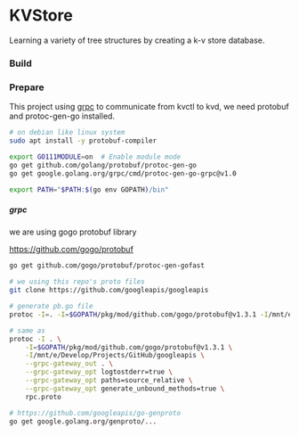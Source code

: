# KVStore
Learning a variety of tree structures by creating a k-v store database.



### Build





### Prepare

This project using [grpc](https://www.grpc.io/docs/languages/go/quickstart/) to communicate from kvctl to kvd, we need protobuf and protoc-gen-go installed.

```bash
# on debian like linux system
sudo apt install -y protobuf-compiler

export GO111MODULE=on  # Enable module mode
go get github.com/golang/protobuf/protoc-gen-go
go get google.golang.org/grpc/cmd/protoc-gen-go-grpc@v1.0

export PATH="$PATH:$(go env GOPATH)/bin"

```

##### grpc

we are using gogo protobuf library

https://github.com/gogo/protobuf

```bash
go get github.com/gogo/protobuf/protoc-gen-gofast

# we using this repo's proto files
git clone https://github.com/googleapis/googleapis

# generate pb.go file
protoc -I=. -I=$GOPATH/pkg/mod/github.com/gogo/protobuf@v1.3.1 -I/mnt/e/Develop/Projects/GitHub/googleapis --gofast_out=plugins=grpc:. rpc.proto

# same as
protoc -I . \
	-I=$GOPATH/pkg/mod/github.com/gogo/protobuf@v1.3.1 \
	-I/mnt/e/Develop/Projects/GitHub/googleapis \
	--grpc-gateway_out . \
	--grpc-gateway_opt logtostderr=true \
	--grpc-gateway_opt paths=source_relative \
	--grpc-gateway_opt generate_unbound_methods=true \
	rpc.proto

# https://github.com/googleapis/go-genproto
go get google.golang.org/genproto/...

```









